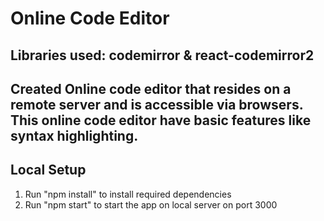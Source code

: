 # Online Code Editor 

## Libraries used: codemirror & react-codemirror2
## Created Online code editor that resides on a remote server and is accessible via browsers. This online code editor have basic features like syntax highlighting.
##

## Local Setup
1. Run "npm install" to install required dependencies
2. Run "npm start" to start the app on local server on port 3000
